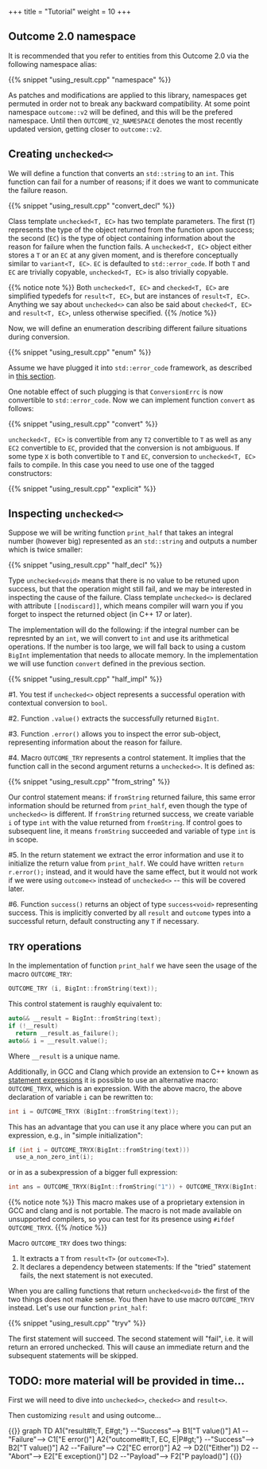 +++
title = "Tutorial"
weight = 10
+++

## Outcome 2.0 namespace

It is recommended that you refer to entities from this Outcome 2.0 via the following namespace alias:

{{% snippet "using_result.cpp" "namespace" %}}

As patches and modifications are applied to this library, namespaces get permuted in order
not to break any backward compatibility. At some point namespace `outcome::v2` will be defined,
and this will be the prefered namespace. Until then `OUTCOME_V2_NAMESPACE` denotes the most recently
updated version, getting closer to `outcome::v2`.

## Creating `unchecked<>`

We will define a function that converts an `std::string` to an `int`. This function can fail for a number of reasons;
if it does we want to communicate the failure reason.

{{% snippet "using_result.cpp" "convert_decl" %}}

Class template `unchecked<T, EC>` has two template parameters. The first (`T`) represents the type of the object
returned from the function upon success; the second (`EC`) is the type of object containing information about the reason
for failure when the function fails. A `unchecked<T, EC>` object either stores a `T` or an `EC` at any given moment,
and is therefore conceptually similar to `variant<T, EC>`. `EC` is defaulted to `std::error_code`.
If both `T` and `EC` are trivially copyable, `unchecked<T, EC>` is also trivially copyable.

{{% notice note %}}
Both `unchecked<T, EC>` and `checked<T, EC>` are simplified typedefs for `result<T, EC>`, but are instances
of `result<T, EC>`. Anything we say about `unchecked<>` can also be said about `checked<T, EC>` and
`result<T, EC>`, unless otherwise specified.
{{% /notice %}}

Now, we will define an enumeration describing different failure situations during conversion.

{{% snippet "using_result.cpp" "enum" %}}

Assume we have plugged it into `std::error_code` framework, as described in [this section](error_code).

One notable effect of such plugging is that `ConversionErrc` is now convertible to `std::error_code`.
Now we can implement function `convert` as follows: 

{{% snippet "using_result.cpp" "convert" %}}

`unchecked<T, EC>` is convertible from any `T2` convertible to `T` as well as any `EC2` convertible to `EC`,
provided that the conversion is not ambiguous. If some type `X` is both convertible to `T` and `EC`, 
conversion to `unchecked<T, EC>` fails to compile. In this case you need to use one of the tagged constructors:

{{% snippet "using_result.cpp" "explicit" %}}

## Inspecting `unchecked<>`

Suppose we will be writing function `print_half` that takes an integral number (however big) represented as an `std::string` and outputs a number which is twice smaller:

{{% snippet "using_result.cpp" "half_decl" %}}

Type `unchecked<void>` means that there is no value to be retuned upon success, but that the operation might still fail, and we may be interested in inspecting the cause of the failure. Class template `unchecked<>` is declared with attribute `[[nodiscard]]`, which means compiler will warn you if you forget to inspect the returned object (in C++ 17 or later).

The implementation will do the following: if the integral number can be represnted by an `int`, we will convert to `int` and use its arithmetical operations. If the number is too large, we will fall back to using a custom `BigInt` implementation that needs to allocate memory. In the implementation we will use function `convert` defined in the previous section.

{{% snippet "using_result.cpp" "half_impl" %}}

#1. You test if `unchecked<>` object represents a successful operation with contextual conversion to `bool`.

#2. Function `.value()` extracts the successfully returned `BigInt`.

#3. Function `.error()` allows you to inspect the error sub-object, representing information about the reason for failure.

#4. Macro `OUTCOME_TRY` represents a control statement. It implies that the function call in the second argument returns a `unchecked<>`. It is defined as:

{{% snippet "using_result.cpp" "from_string" %}}

   Our control statement means: if `fromString` returned failure, this same error information should be returned from `print_half`, even though the type of `unchecked<>` is different. If `fromString` returned success, we create  variable `i` of type `int` with the value returned from `fromString`. If control goes to subsequent line, it means `fromString` succeeded and variable of type `int` is in scope.

#5. In the return statement we extract the error information and use it to initialize the return value from `print_half`. We could have written `return r.error();` instead,
    and it would have the same effect, but it would not work if we were using `outcome<>` instead of `unchecked<>` -- this will be covered later.

#6. Function `success()` returns an object of type `success<void>` representing success. This is implicitly converted by
all `result` and `outcome` types into a successful return, default constructing any `T` if necessary.

## `TRY` operations

In the implementation of function `print_half` we have seen the usage of the macro `OUTCOME_TRY`:

```c++
OUTCOME_TRY (i, BigInt::fromString(text));
```

This control statement is raughly equivalent to:

```c++
auto&& __result = BigInt::fromString(text);
if (!__result)
  return __result.as_failure();
auto&& i = __result.value();
```

Where `__result` is a unique name.

Additionally, in GCC and Clang which provide an extension to C++ known as
[statement expressions](https://gcc.gnu.org/onlinedocs/gcc/Statement-Exprs.html "GCC docs on statement expressions")
it is possible to use an alternative macro: `OUTCOME_TRYX`, which is an expression. With the above macro, the above declaration of variable `i` can be rewritten to:

```c++
int i = OUTCOME_TRYX (BigInt::fromString(text));
```

This has an advantage that you can use it any place where you can put an expression, e.g., in "simple initialization":

```c++
if (int i = OUTCOME_TRYX(BigInt::fromString(text)))
  use_a_non_zero_int(i);
```

or in as a subexpression of a bigger full expression:

```c++
int ans = OUTCOME_TRYX(BigInt::fromString("1")) + OUTCOME_TRYX(BigInt::fromString("2"));
```

{{% notice note %}}
This macro makes use of a proprietary extension in GCC and clang and is not
portable. The macro is not made available on unsupported compilers,
so you can test for its presence using `#ifdef OUTCOME_TRYX`.
{{% /notice %}}

Macro `OUTCOME_TRY` does two things:
1. It extracts a `T` from `result<T>` (or `outcome<T>`).
2. It declares a dependency between statements: If the "tried" statement fails, the next statement is not executed.

When you are calling functions that return `unchecked<void>` the first of the two things does not make sense. You then have to use macro `OUTCOME_TRYV` instead. Let's use our function `print_half`:

{{% snippet "using_result.cpp" "tryv" %}}

The first statement will succeed. The second statement will "fail", i.e. it will return an errored unchecked. This will cause an immediate return and the subsequent statements will be skipped.


## TODO: more material will be provided in time...

First we will need to dive into `unchecked<>`, `checked<>` and `result<>`.

Then customizing `result` and using outcome...

{{<mermaid>}}
graph TD
    A1{"result#lt;T, E#gt;"} --"Success"--> B1["T value()"]
    A1 --"Failure"--> C1["E error()"]
    A2{"outcome#lt;T, EC, E|P#gt;"} --"Success"--> B2["T value()"]
    A2 --"Failure"--> C2["EC error()"]
    A2 --> D2(("Either"))
    D2 --"Abort"--> E2["E exception()"]
    D2 --"Payload"--> F2["P payload()"]
{{</mermaid>}}